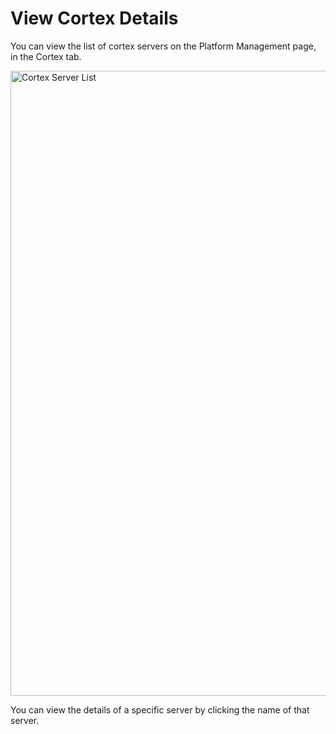 # View Cortex Details

You can view the list of cortex servers on the Platform Management page, in the Cortex tab.

<img src="../images/cortex-server-list.png" alt="Cortex Server List" width="1000" height="1000"/>

You can view the details of a specific server by clicking the name of that server.




